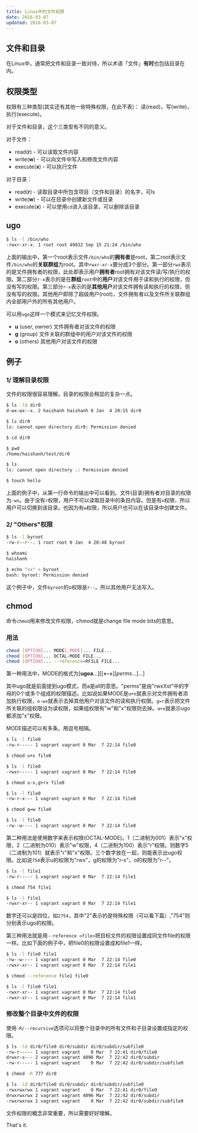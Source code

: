 ```yaml
---
title: Linux中的文件权限
date: 2016-03-07
updated: 2016-03-07
---
```

## 文件和目录

在Linux中，通常把文件和目录一致对待，所以术语「文件」**有时**也包括目录在内。

## 权限类型

权限有三种类型(其实还有其他一些特殊权限，在此不表)： 读(read)，写(write)，执行(execute)。

对于文件和目录，这个三类型有不同的意义。

对于文件：

 * read(**r**) - 可以读取文件内容
 * write(**w**) - 可以向文件中写入和修改文件内容
 * execute(**x**) - 可以执行文件

对于目录：

 * read(**r**) - 读取目录中所包含项目（文件和目录）的名字，可ls
 * write(**w**) - 可以在目录中创建新文件或目录
 * execute(**x**) - 可以使用`cd`进入该目录，可以删除该目录

## ugo

```sh
$ ls -l /bin/who
-rwxr-xr-x. 1 root root 49832 Sep 15 21:24 /bin/who
```

上面的输出中，第一个root表示文件`/bin/who`的**拥有者**是root，第二root表示文件`/bin/who`的**关联群组**为root。其中`rwxr-xr-x`要分成3个部分。第一部分`rwx`表示的是文件拥有者的权限，此处即表示用户**拥有者**root拥有对该文件读/写/执行的权限。第二部分`r-x`表示的是在**群组**`root`中的**用户**对该文件用于读和执行的权限，但没有写的权限。第三部分`r-x`表示的是**其他用户**对该文件拥有读和执行的权限，但没有写的权限。其他用户即除了超级用户(root)，文件拥有者以及文件所关联群组内全部用户外的所有其他用户。

可以用`ugo`这样一个模式来记忆文件权限。

 * **u** (user, owner) 文件拥有者对该文件的权限
 * **g** (group) 文件关联的群组中的用户对该文件的权限
 * **o** (others) 其他用户对该文件的权限

## 例子

### 1/ 理解目录权限

文件的权限很容易理解。目录的权限会稍显的复杂一点。

```sh
$ ls -ld dir0
d-wx-wx--x. 2 haishanh haishanh 6 Jan  4 20:15 dir0

$ ls dir0
ls: cannot open directory dir0: Permission denied

$ cd dir0

$ pwd
/home/haishanh/test/dir0

$ ls
ls: cannot open directory .: Permission denied

$ touch hello
```

上面的例子中，从第一行命令的输出中可以看到。文件(目录)拥有者对目录的权限为`-wx`。由于没有`r`权限，用户不可以读取目录中的条目内容。但是有`x`权限，所以用户可以切换到该目录。也因为有`w`权限，所以用户也可以在该目录中创建文件。

### 2/ "Others"权限

```sh
$ ls -l byroot
-rw-r--r--. 1 root root 0 Jan  4 20:48 byroot

$ whoami
haishanh

$ echo "xx" > byroot
bash: byroot: Permission denied
```

这个例子中，文件`byroot`的o权限是`r--`。所以其他用户无法写入。

## chmod

命令`chmod`用来修改文件权限，chmod就是change file mode bits的意思。

### 用法

```sh
chmod [OPTION]... MODE[,MODE]... FILE...
chmod [OPTION]... OCTAL-MODE FILE...
chmod [OPTION]... --reference=RFILE FILE...
```


第一种用法中，MODE的格式为[**ugoa**...][[**+-=**][*perms*...]...]

其中ugo就是前面提到ugo模式，而a是all的意思。"perms"是由"rwxXst"中的字母的0个或多个组成的权限描述。比如说如果MODE是`u+x`就表示对文件拥有者添加执行权限，`o-wx`就表示去掉其他用户对该文件的读和执行权限。`g=r`表示把文件所关联的组权限设为读权限，如果组权限有"w"和"x"权限则去掉。`a+x`就表示ugo都添加"x"权限。

MODE描述可以有多条，用逗号相隔。

```sh
$ ls -l file0
-rw-r----- 1 vagrant vagrant 0 Mar  7 22:14 file0

$ chmod u+x file0

$ ls -l file0
-rwxr----- 1 vagrant vagrant 0 Mar  7 22:14 file0

$ chmod u-x,g+rx file0

$ ls -l file0
-rw-r-x--- 1 vagrant vagrant 0 Mar  7 22:14 file0

$ chmod g=w file0

$ ls -l file0
-rw--w---- 1 vagrant vagrant 0 Mar  7 22:14 file0
```

第二种用法是使用数字来表示权限(OCTAL-MODE)。1（二进制为001）表示"x"权限，2（二进制为010）表示"w"权限，4（二进制为100）表示"r"权限。则数字5（二进制为101）就表示"r"和"x"权限。三个数字放在一起，则能表示出ugo权限。比如说`754`表示u的权限为"rwx"，g的权限为"r-x"，o的权限为"r--"。

```sh
$ ls -l file1
-rw-r----- 1 vagrant vagrant 0 Mar  7 22:14 file1

$ chmod 754 file1

$ ls -l file1
-rwxr-xr-- 1 vagrant vagrant 0 Mar  7 22:14 file1
```

数字还可以是四位，如`2754`，其中"2"表示的是特殊权限（可以看下篇）,"754"则分别表示ugo的权限。


第三种用法就是用`--reference <file>`把目标文件的权限设置成同文件file的权限一样。比如下面的例子中，把file0的权限设置成和file1一样。

```sh
$ ls -l file0 file1
-rw--w---- 1 vagrant vagrant 0 Mar  7 22:14 file0
-rwxr-xr-- 1 vagrant vagrant 0 Mar  7 22:14 file1

$ chmod --reference file1 file0

$ ls -l file0 file1
-rwxr-xr-- 1 vagrant vagrant 0 Mar  7 22:14 file0
-rwxr-xr-- 1 vagrant vagrant 0 Mar  7 22:14 file1
```

### 修改整个目录中文件的权限

使用`-R/--recursive`选项可以将整个目录中的所有文件和子目录设置成指定的权限。

```sh
$ ls -ld dir0/file0 dir0/subdir dir0/subdir/subfile0
-rw-r----- 1 vagrant vagrant    0 Mar  7 22:41 dir0/file0
drwxr-x--- 2 vagrant vagrant 4096 Mar  7 22:42 dir0/subdir
-rw-r----- 1 vagrant vagrant    0 Mar  7 22:42 dir0/subdir/subfile0

$ chmod -R 777 dir0

$ ls -ld dir0/file0 dir0/subdir dir0/subdir/subfile0
-rwxrwxrwx 1 vagrant vagrant    0 Mar  7 22:41 dir0/file0
drwxrwxrwx 2 vagrant vagrant 4096 Mar  7 22:42 dir0/subdir
-rwxrwxrwx 1 vagrant vagrant    0 Mar  7 22:42 dir0/subdir/subfile0
```

文件权限的概念非常重要，所以需要好好理解。

That's it.
